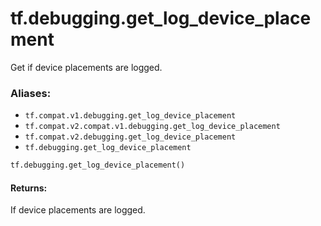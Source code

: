 <div itemscope itemtype="http://developers.google.com/ReferenceObject">
<meta itemprop="name" content="tf.debugging.get_log_device_placement" />
<meta itemprop="path" content="Stable" />
</div>

# tf.debugging.get_log_device_placement

Get if device placements are logged.

### Aliases:

* `tf.compat.v1.debugging.get_log_device_placement`
* `tf.compat.v2.compat.v1.debugging.get_log_device_placement`
* `tf.compat.v2.debugging.get_log_device_placement`
* `tf.debugging.get_log_device_placement`

``` python
tf.debugging.get_log_device_placement()
```

<!-- Placeholder for "Used in" -->


#### Returns:

If device placements are logged.
